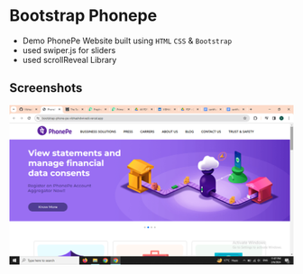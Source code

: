 # Bootstrap Phonepe
- Demo PhonePe Website built using `HTML`  `CSS` & `Bootstrap`
- used swiper.js for sliders
- used scrollReveal Library

## Screenshots
![](https://github.com/VibhashDwivedi/Bootstrap--PhonePe/blob/main/screenshots/Screenshot%20(231).png)
  
